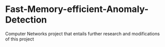 # Fast-Memory-efficient-Anomaly-Detection
Computer Networks project that entails further research and modifications of this project
